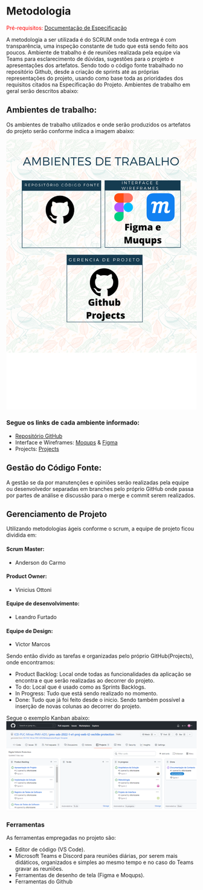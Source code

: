 
# Metodologia

<span style="color:red">Pré-requisitos: <a href="2-Especificação do Projeto.md"> Documentação de Especificação</a></span>

A metodologia a ser utilizada é do SCRUM onde toda entrega é com transparência, uma inspeção constante de tudo que está sendo feito aos poucos. Ambiente de trabalho é de reuniões realizada pela equipe via Teams para esclarecimento de dúvidas, sugestões para o projeto e apresentações dos artefatos. Sendo todo o código fonte trabalhado no repositório Github, desde a criação de sprints até as próprias representações do projeto, usando como base toda as prioridades dos requisitos citados na Especificação do Projeto. Ambientes de trabalho em geral serão descritos abaixo:


## Ambientes de trabalho:
Os ambientes de trabalho utilizados e onde serão produzidos os artefatos do projeto serão conforme indica a imagem abaixo:

![Workspace](img/ambientes.png)
### Segue os links de cada ambiente informado:
- [Repositório GitHub](https://github.com/ICEI-PUC-Minas-PMV-ADS/pmv-ads-2022-1-e1-proj-web-t2-vechile-protection)
- Interface e Wireframes: [Moqups](https://app.moqups.com/fINfnxbExoGxMFqV1S40dykbsNIbcYYH/view/page/afcf69248?ui=0) & [Figma](https://www.figma.com/file/AcWfTVOZBj3Bm0ECVKk9TM/Vechile-protection?node-id=0%3A1)
- Projects: [Projects](https://github.com/ICEI-PUC-Minas-PMV-ADS/pmv-ads-2022-1-e1-proj-web-t2-vechile-protection/projects/2)

## Gestão do Código Fonte:
A gestão se da por manutenções e opiniões serão realizadas pela equipe ou desenvolvedor separadas em branches pelo próprio GitHub onde passa por partes de análise e discussão para o merge e commit serem realizados.


## Gerenciamento de Projeto
Utilizando metodologias ágeis conforme o scrum, a equipe de projeto ficou dividida em:
#### Scrum Master: 
- Anderson do Carmo
#### Product Owner: 
- Vinicius Ottoni
#### Equipe de desenvolvimento:
- Leandro Furtado
#### Equipe de Design:
- Victor Marcos

Sendo então divido as tarefas e organizadas pelo próprio GitHub(Projects), onde encontramos:
- Product Backlog: Local onde todas as funcionalidades da aplicação se encontra e que serão realizadas ao decorrer do projeto.
- To do: Local que é usado como as Sprints Backlogs.
- In Progress: Tudo que está sendo realizado no momento.
- Done: Tudo que já foi feito desde o inicio.
Sendo também possível a inserção de novas colunas ao decorrer do projeto.

Segue o exemplo Kanban abaixo:
![Scrumproject](img/Projects.png)


### Ferramentas
As ferramentas empregadas no projeto são:

- Editor de código (VS Code).
- Microsoft Teams e Discord para reuniões diárias, por serem mais didáticos, organizados e simples ao mesmo tempo e no caso do Teams gravar as reuniões.
- Ferramentas de desenho de tela (Figma e Moqups).
- Ferramentas do Github


